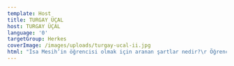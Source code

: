 ```yaml
---
template: Host
title: TURGAY ÜÇAL
host: TURGAY ÜÇAL
language: '0'
targetGroup: Herkes
coverImage: /images/uploads/turgay-ucal-ii.jpg
html: "İsa Mesih’in öğrencisi olmak için aranan şartlar nedir?\r Öğrenciliğimizde ilerlemek, yüksek ruhsal seviyelere ulaşmak nasıl\r gerçekleşir? Pastör Turgay Üçal tüm merak edilen soruları Kanal\r Hayat ekranlarından yanıtlıyor. Sakın kaçırmayın."
---
```



